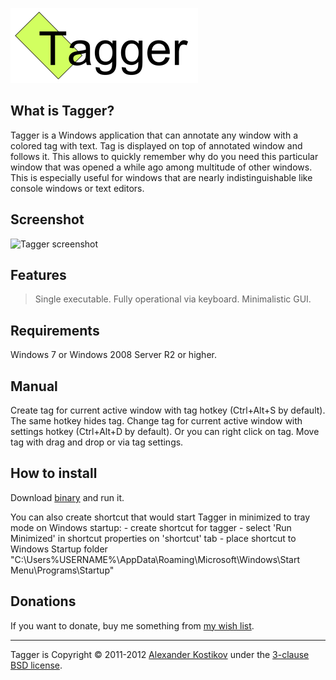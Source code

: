 ![Tagger logo](https://github.com/FallenGameR/Tagger/raw/master/info/Logo.png)

What is Tagger?
---------------
Tagger is a Windows application that can annotate any window with a colored tag with text. Tag is displayed on top of annotated window and follows it. This allows to quickly remember why do you need this particular window that was opened a while ago among multitude of other windows. This is especially useful for windows that are nearly indistinguishable like console windows or text editors.

Screenshot
----------
![Tagger screenshot]()

Features
--------
> Single executable.
Fully operational via keyboard.
Minimalistic GUI.

Requirements
------------
Windows 7 or Windows 2008 Server R2 or higher.

Manual
------
Create tag for current active window with tag hotkey (Ctrl+Alt+S by default). The same hotkey hides tag.
Change tag for current active window with settings hotkey (Ctrl+Alt+D by default). Or you can right click on tag.
Move tag with drag and drop or via tag settings.

How to install
--------------
Download [binary](https://github.com/FallenGameR/Tagger/raw/master/bins/Tagger.exe) and run it.

You can also create shortcut that would start Tagger in minimized to tray mode on Windows startup:
    - create shortcut for tagger
    - select 'Run Minimized' in shortcut properties on 'shortcut' tab
    - place shortcut to Windows Startup folder "C:\Users\%USERNAME%\AppData\Roaming\Microsoft\Windows\Start Menu\Programs\Startup"

Donations
---------
If you want to donate, buy me something from [my wish list](http://www.amazon.com/gp/registry/wishlist/J8ORBQBR43HG).

--------------------------------

Tagger is Copyright &copy; 2011-2012 [Alexander Kostikov](http://fallengamer.livejournal.com/) under the [3-clause BSD license](https://github.com/AutoMapper/AutoMapper/blob/master/LICENSE.txt).

